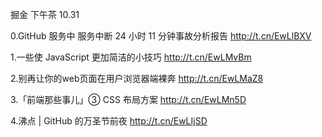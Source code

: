 掘金  下午茶 10.31

0.GitHub 服务中 服务中断 24 小时 11 分钟事故分析报告 
http://t.cn/EwLlBXV

1.一些使 JavaScript 更加简洁的小技巧
http://t.cn/EwLMvBm

2.别再让你的web页面在用户浏览器端裸奔
http://t.cn/EwLMaZ8

3.「前端那些事儿」③ CSS 布局方案
http://t.cn/EwLMn5D

4.沸点 | GitHub 的万圣节前夜
http://t.cn/EwLIjSD